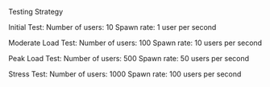 
Testing Strategy



Initial Test:
Number of users: 10
Spawn rate: 1 user per second


Moderate Load Test:
Number of users: 100
Spawn rate: 10 users per second


Peak Load Test:
Number of users: 500
Spawn rate: 50 users per second


Stress Test:
Number of users: 1000
Spawn rate: 100 users per second
